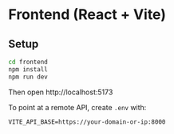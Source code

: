 
# Frontend (React + Vite)

## Setup
```bash
cd frontend
npm install
npm run dev
```
Then open http://localhost:5173

To point at a remote API, create `.env` with:
```
VITE_API_BASE=https://your-domain-or-ip:8000
```
